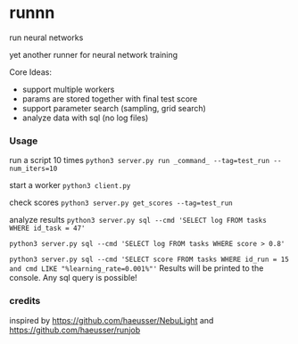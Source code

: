 # runnn
run neural networks

yet another runner for neural network training

Core Ideas:
- support multiple workers
- params are stored together with final test score
- support parameter search (sampling, grid search)
- analyze data with sql (no log files)

### Usage

run a script 10 times
`python3 server.py run _command_ --tag=test_run --num_iters=10`

start a worker
`python3 client.py`

check scores
`python3 server.py get_scores --tag=test_run`

analyze results
`python3 server.py sql --cmd 'SELECT log FROM tasks WHERE id_task = 47'`

`python3 server.py sql --cmd 'SELECT log FROM tasks WHERE score > 0.8'`

`python3 server.py sql --cmd 'SELECT score FROM tasks WHERE id_run = 15 and cmd LIKE "%learning_rate=0.001%"'`
Results will be printed to the console. Any sql query is possible!

### credits

inspired by https://github.com/haeusser/NebuLight and https://github.com/haeusser/runjob

